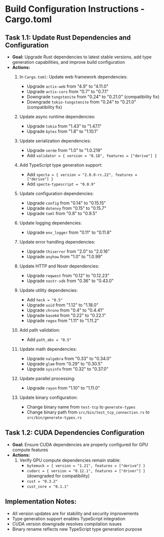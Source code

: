 # Build Configuration Instructions - Cargo.toml

## **Task 1.1: Update Rust Dependencies and Configuration**
*   **Goal:** Upgrade Rust dependencies to latest stable versions, add type generation capabilities, and improve build configuration
*   **Actions:**
    1. In `Cargo.toml`: Update web framework dependencies:
       - Upgrade `actix-web` from "4.9" to "4.11.0"
       - Upgrade `actix-cors` from "0.7" to "0.7.1"
       - Downgrade `tungstenite` from "0.24" to "0.21.0" (compatibility fix)
       - Downgrade `tokio-tungstenite` from "0.24" to "0.21.0" (compatibility fix)
    
    2. Update async runtime dependencies:
       - Upgrade `tokio` from "1.43" to "1.47.1"
       - Upgrade `bytes` from "1.8" to "1.10.1"
    
    3. Update serialization dependencies:
       - Upgrade `serde` from "1.0" to "1.0.219"
       - Add `validator = { version = "0.18", features = ["derive"] }`
    
    4. Add TypeScript type generation support:
       - Add `specta = { version = "2.0.0-rc.22", features = ["derive"] }`
       - Add `specta-typescript = "0.0.9"`
    
    5. Update configuration dependencies:
       - Upgrade `config` from "0.14" to "0.15.15" 
       - Upgrade `dotenvy` from "0.15" to "0.15.7"
       - Upgrade `toml` from "0.8" to "0.9.5"
    
    6. Update logging dependencies:
       - Upgrade `env_logger` from "0.11" to "0.11.8"
    
    7. Update error handling dependencies:
       - Upgrade `thiserror` from "2.0" to "2.0.16"
       - Upgrade `anyhow` from "1.0" to "1.0.99"
    
    8. Update HTTP and Nostr dependencies:
       - Upgrade `reqwest` from "0.12" to "0.12.23"
       - Upgrade `nostr-sdk` from "0.36" to "0.43.0"
    
    9. Update utility dependencies:
       - Add `heck = "0.5"`
       - Upgrade `uuid` from "1.12" to "1.18.0"
       - Upgrade `chrono` from "0.4" to "0.4.41"
       - Upgrade `base64` from "0.22" to "0.22.1"
       - Upgrade `regex` from "1.11" to "1.11.2"
    
    10. Add path validation:
        - Add `path_abs = "0.5"`
    
    11. Update math dependencies:
        - Upgrade `nalgebra` from "0.33" to "0.34.0"
        - Upgrade `glam` from "0.29" to "0.30.5"
        - Upgrade `sysinfo` from "0.32" to "0.37.0"
    
    12. Update parallel processing:
        - Upgrade `rayon` from "1.10" to "1.11.0"
    
    13. Update binary configuration:
        - Change binary name from `test-tcp` to `generate-types`
        - Change binary path from `src/bin/test_tcp_connection.rs` to `src/bin/generate-types.rs`

## **Task 1.2: CUDA Dependencies Configuration**
*   **Goal:** Ensure CUDA dependencies are properly configured for GPU compute features
*   **Actions:**
    1. Verify GPU compute dependencies remain stable:
       - `bytemuck = { version = "1.21", features = ["derive"] }`
       - `cudarc = { version = "0.12.1", features = ["driver"] }` (downgraded for compatibility)
       - `cust = "0.3.2"`
       - `cust_core = "0.1.1"`

## **Implementation Notes:**
- All version updates are for stability and security improvements
- Type generation support enables TypeScript integration
- CUDA version downgrade resolves compilation issues
- Binary rename reflects new TypeScript type generation purpose